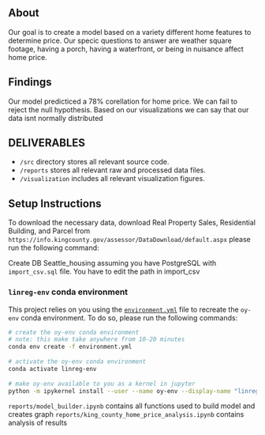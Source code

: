 ## About
Our goal is to create a model based on a variety different home features to determine price. Our specic questions to answer are weather square footage, having a porch, having a waterfront, or being in nuisance affect home price.

## Findings
Our model predicticed a 78% corellation for home price. We can fail to reject the null hypothesis. Based on our visualizations we can say that our data isnt normally distributed


## DELIVERABLES
* `/src` directory stores all relevant source code.
* `/reports` stores all relevant raw and processed data files.
* `/visualization` includes all relevant visualization figures.
 
## Setup Instructions
 
To download the necessary data, download Real Property Sales, Residential Building, and Parcel from `https://info.kingcounty.gov/assessor/DataDownload/default.aspx`
please run the following command:
 
Create DB Seattle_housing assuming you have PostgreSQL with `import_csv.sql` file. You have to edit the path in import_csv
 
### `linreg-env` conda environment
 
This project relies on you using the [`environment.yml`](environment.yml) file to recreate the `oy-env` conda environment. To do so, please run the following commands:
 
```bash
# create the oy-env conda environment
# note: this make take anywhere from 10-20 minutes
conda env create -f environment.yml
 
# activate the oy-env conda environment
conda activate linreg-env
 
# make oy-env available to you as a kernel in jupyter
python -m ipykernel install --user --name oy-env --display-name "linreg-env"
```
`reports/model_builder.ipynb` contains all functions used to build model and creates graph
`reports/king_county_home_price_analysis.ipynb` contains analysis of results 